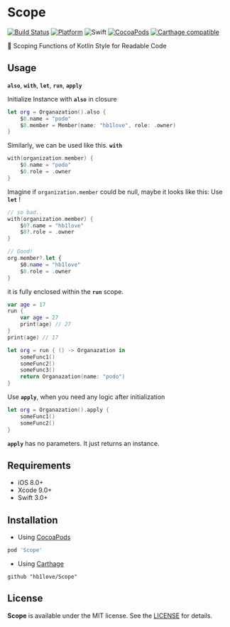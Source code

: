 # Scope

[![Build Status](https://travis-ci.org/hb1love/Scope.svg?branch=master)](https://travis-ci.org/hb1love/Scope)
[![Platform](https://img.shields.io/cocoapods/p/Scope.svg?style=flat)](https://github.com/hb1love/Scope)
![Swift](https://img.shields.io/badge/Swift-4.2-orange.svg)
[![CocoaPods](http://img.shields.io/cocoapods/v/Scope.svg)](https://cocoapods.org/pods/Scope)
[![Carthage compatible](https://img.shields.io/badge/Carthage-compatible-4BC51D.svg?style=flat)](https://github.com/Carthage/Carthage)

🌷 Scoping Functions of Kotlin Style for Readable Code

## Usage

**`also`**, **`with`**, **`let`**, **`run`**, **`apply`**


Initialize Instance with **`also`** in closure

```swift
let org = Organazation().also {
    $0.name = "podo"
    $0.member = Member(name: "hb1love", role: .owner)
}
``` 

Similarly, we can be used like this. **`with`**

```swift
with(organization.member) {
    $0.name = "podo"
    $0.role = .owner
}
```

Imagine if `organization.member` could be null, maybe it looks like this: Use **`let`** !

```swift
// so bad..
with(organization.member) {
    $0?.name = "hb1love"
    $0?.role = .owner
}

// Good!
org.member?.let {
    $0.name = "hb1love"
    $0.role = .owner
}
```

it is fully enclosed within the **`run`** scope.

```swift
var age = 17
run {
    var age = 27
    print(age) // 27
}
print(age) // 17
```

```swift
let org = run { () -> Organazation in
    someFunc1()
    someFunc2()
    someFunc3()
    return Organazation(name: "podo")
}
```

Use **`apply`**, when you need any logic after initialization

```swift
let org = Organazation().apply {
    someFunc1()
    someFunc2()
}
```

**`apply`** has no parameters. It just returns an instance.

## Requirements

- iOS 8.0+
- Xcode 9.0+
- Swift 3.0+

## Installation

- Using [CocoaPods](https://cocoapods.org)

```ruby
pod 'Scope'
```

- Using [Carthage](https://github.com/Carthage/Carthage)

```
github "hb1love/Scope"
```

## License

**Scope** is available under the MIT license. See the [LICENSE](LICENSE) for details.
